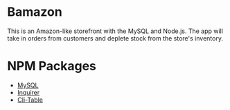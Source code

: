 # Bamazon
This is an Amazon-like storefront with the MySQL and Node.js. The app will take in orders from customers and deplete stock from the store's inventory. 
# NPM Packages
* [MySQL](https://www.npmjs.com/package/mysql)
* [Inquirer](https://www.npmjs.com/package/inquirer)
* [Cli-Table](https://www.npmjs.com/package/cli-table)
